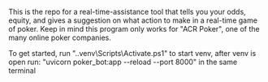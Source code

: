 This is the repo for a real-time-assistance tool that tells you your odds, equity, and gives a suggestion on what action to make in a 
real-time game of poker. Keep in mind this program only works for "ACR Poker", one of the many online poker companies.


To get started, run ".\.venv\Scripts\Activate.ps1" to start venv, after venv is open run: "uvicorn poker_bot:app --reload --port 8000" in the 
same terminal